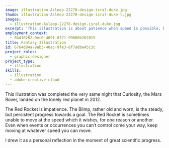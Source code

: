 ```yaml
---
image: illustration-Asleep-22278-design-isral-duke.jpg
thumb: illustration-Asleep-22278-design-isral-duke-t.jpg
images:
  - illustration-Asleep-22278-design-isral-duke.jpg
excerpt: 'This illustration is about patience when speed is possible, but not advised. '
employment_context:
  - 04410262-0ec0-409f-8f71-99660b262015
title: Fantasy Illustration
id: 6764d84a-9ab3-40ac-9fe3-8f7adbe45c3c
project_roles:
  - graphic-designer
project_type:
  - illustration
skills:
  - illustration
  - adobe-creative-cloud
---
```

<p>This illustration was completed the very same night that Curiosity, the Mars Rover, landed on the lonely red planet in 2012.
</p>
<p>The Red Rocket is impatience. The Blimp, rather old and worn, is the steady, but persistent progress towards a goal. The Red Rocket is sometimes unable to move at the speed which it wishes, for one reason or another. Even when events or occurrences you can’t control come your way, keep moving at whatever speed you can move.
</p>
<p>I drew it as a personal reflection in the moment of great scientific progress.<br>
</p>